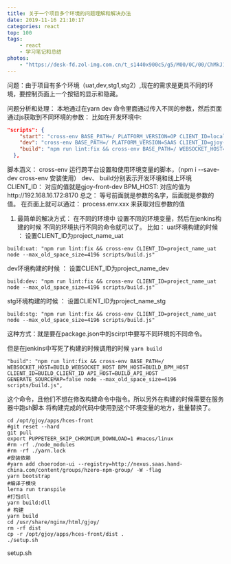 ```yaml
---
title: 关于一个项目多个环境的问题理解和解决办法
date: 2019-11-16 21:10:17
categories: react
top: 100
tags:
    - react
    - 学习笔记和总结
photos: 
    - "https://desk-fd.zol-img.com.cn/t_s1440x900c5/g5/M00/0C/00/ChMkJ13VHGeIQbMvAAZiH-yBkAsAAvVdQCGfhkABmI3388.jpg"
---
```


问题：由于项目有多个环境（uat,dev,stg1,stg2）,现在的需求是更具不同的环境，要控制页面上一个按钮的显示和隐藏。

问题分析和处理： 
本地通过在yarn dev 命令里面通过传入不同的参数，然后页面通过js获取到不同环境的参数： 比如在开发环境中:

```package.json
"scripts": {
    "start": "cross-env BASE_PATH=/ PLATFORM_VERSION=OP CLIENT_ID=localhost BPM_HOST=http://256.000.00.127:8170 API_HOST=http://256.000.00.127:8080 WEBSOCKET_HOST=ws:/256.000.00.127:8120 SRC_WEBSOCKET_URL=http://256.000.00.127:8500 node --max_old_space_size=4196 scripts/start.js",
    "dev": "cross-env BASE_PATH=/ PLATFORM_VERSION=SAAS CLIENT_ID=gjoy-front-dev BPM_HOST=http://256.000.00.127:8170 API_HOST=http://256.000.00.127:8080 WEBSOCKET_HOST=http://256.000.00.127:8120 SRC_WEBSOCKET_URL=http://256.000.00.127:8500 node --max_old_space_size=8196 scripts/start.js",
    "build": "npm run lint:fix && cross-env BASE_PATH=/ WEBSOCKET_HOST=BUILD_WEBSOCKET_HOST BPM_HOST=BUILD_BPM_HOST CLIENT_ID=BUILD_CLIENT_ID API_HOST=BUILD_API_HOST GENERATE_SOURCEMAP=false node --max_old_space_size=4196 scripts/build.js",
  },
```
脚本涵义：
cross-env 运行跨平台设置和使用环境变量的脚本，（npm i --save-dev cross-env 安装使用）
dev、 build分别表示开发环境和线上环境
CLIENT_ID： 对应的值就是gjoy-front-dev
BPM_HOST: 对应的值为http://192.168.16.172:8170
总之： 等号前面就是参数的名字，后面就是参数的值。
在页面上就可以通过： process.env.xxx 来获取对应参数的值


1. 最简单的解决方式： 在不同的环境中 设置不同的环境变量，然后在jenkins构建的时候 不同的环境执行不同的命令就可以了。
比如：
uat环境构建的时候 ： 设置CLIENT_ID为project_name_uat
```
build:uat: "npm run lint:fix && cross-env CLIENT_ID=project_name_uat  node --max_old_space_size=4196 scripts/build.js"
```
dev环境构建的时候 ： 设置CLIENT_ID为project_name_dev
```
build:dev: "npm run lint:fix && cross-env CLIENT_ID=project_name_uat  node --max_old_space_size=4196 scripts/build.js"
```
stg环境构建的时候 ： 设置CLIENT_ID为project_name_stg
```
build:stg: "npm run lint:fix && cross-env CLIENT_ID=project_name_uat  node --max_old_space_size=4196 scripts/build.js"
```
这种方式：就是要在package.json中的scirpt中要写不同环境的不同命令。


但是在jenkins中写死了构建的时候调用的时候 `yarn build`
```
"build": "npm run lint:fix && cross-env BASE_PATH=/ WEBSOCKET_HOST=BUILD_WEBSOCKET_HOST BPM_HOST=BUILD_BPM_HOST CLIENT_ID=BUILD_CLIENT_ID API_HOST=BUILD_API_HOST GENERATE_SOURCEMAP=false node --max_old_space_size=4196 scripts/build.js",
```
这个命令，且他们不想在修改构建命令中指令。所以另外在构建的时候需要在服务器中跑sh脚本 将构建完成的代码中使用到这个环境变量的地方，批量替换了。

```
cd /opt/gjoy/apps/hces-front
#git reset --hard
git pull
export PUPPETEER_SKIP_CHROMIUM_DOWNLOAD=1 #macos/linux
#rm -rf ./node_modules
#rm -rf ./yarn.lock
#安装依赖 
#yarn add choerodon-ui --registry=http://nexus.saas.hand-china.com/content/groups/hzero-npm-group/ -W -flag
yarn bootstrap
#编译子模块
lerna run transpile
#打包dll 
yarn build:dll
# 构建
yarn build
cd /usr/share/nginx/html/gjoy/
rm -rf dist
cp -r /opt/gjoy/apps/hces-front/dist .
./setup.sh
```
setup.sh 

